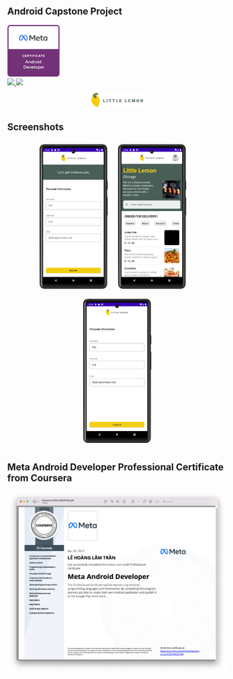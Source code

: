 ## Android Capstone Project


<a href="https://kotlinlang.org/">
    <img src = "screenshots/meta-android-developer-badge.png">
    </br>
    <img src = "https://img.shields.io/badge/Kotlin-1.8.0-7F52FF?style=flat-square">
    <img src = "https://img.shields.io/badge/Jetpack-Compose-critical?style=flat-square">
    
</a>

<p align="center">
    <img src="screenshots/little_lemon_logo.png" width="24%"/>
</p>

## Screenshots

<p align="center">
    <img src="screenshots/Onboarding.png" width="31%" vspace = 10/>
    <img src="screenshots/Home.png" width="31%" hspace=20 vspace = 10/>
    <img src="screenshots/Profile.png" width="31%" vspace = 10/>
</p>

## Meta Android Developer Professional Certificate from Coursera

<p align="center">
    <img title="https://www.coursera.org/account/accomplishments/specialization/certificate/23ZUJXEGZ7KR" 
        src = "screenshots/Coursera 23ZUJXEGZ7KR.png">
</p>